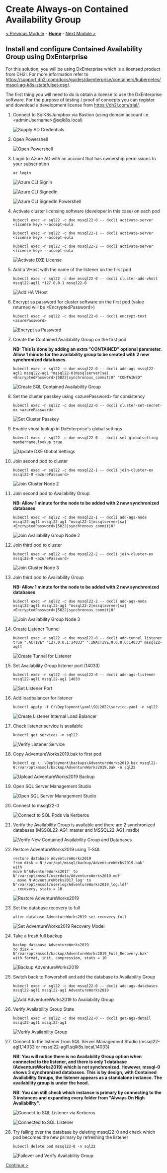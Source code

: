 # Create Always-on Contained Availability Group

[< Previous Module](../modules/sql22.md) - **[Home](../README.md)** - [Next Module >](../modules/logins.md)

## Install and configure Contained Availability Group using DxEnterprise

For this solution, you will be using DxEnterprise which is a licensed product from DH2I.  For more information refer to https://support.dh2i.com/docs/guides/dxenterprise/containers/kubernetes/mssql-ag-k8s-statefulset-qsg/.

The first thing you will need to do is obtain a license to use the DxEnterprise software.  For the purpose of testing / proof of concepts you can register and download a development license from https://dh2i.com/trial/.

1. Connect to SqlK8sJumpbox via Bastion (using domain account i.e. \<adminUsername\>@sqlk8s.local)

    ![Supply AD Credentials](media/SupplyADCredentials.jpg)

2. Open Powershell

    ![Open Powershell](media/OpenPowershell.jpg)

3. Login to Azure AD with an account that has ownership permissions to your subscription

    ```text
    az login
    ```

    ![Azure CLI Signin](media/AzureCLISignin.jpg)

    ![Azure CLI SignedIn](media/AzureCLISignedIn.jpg)

    ![Azure CLI SignedIn Powershell](media/AzureCLISignedInPowershell.jpg)

4. Activate cluster licensing software (developer in this case) on each pod

    ```text
    kubectl exec -n sql22 -c dxe mssql22-0 -- dxcli activate-server <license key> --accept-eula
    ```

    ```text
    kubectl exec -n sql22 -c dxe mssql22-1 -- dxcli activate-server <license key> --accept-eula
    ```

    ```text
    kubectl exec -n sql22 -c dxe mssql22-2 -- dxcli activate-server <license key> --accept-eula
    ```

    ![Activate DXE License](media/ActivateDXELicense22.jpg)

5. Add a VHost with the name of the listener on the first pod

    ```text
    kubectl exec -n sql22 -c dxe mssql22-0 -- dxcli cluster-add-vhost mssql22-agl1 *127.0.0.1 mssql22-0
    ```

    ![Add HA VHost](media/AddHaVHost22.jpg)

6. Encrypt sa password for cluster software on the first pod (value returned will be \<EncryptedPassword\>)

    ```text
    kubectl exec -n sql22 -c dxe mssql22-0 -- dxcli encrypt-text <azurePassword>
    ```

    ![Encrypt sa Password](media/EncryptSAPassword22.jpg)

7. Create the Contained Availability Group on the first pod

    **NB: This is done by adding an extra \"CONTAINED\" optional parameter.  Allow 1 minute for the availability group to be created with 2 new synchronized databases**

    ```text
    kubectl exec -n sql22 -c dxe mssql22-0 -- dxcli add-ags mssql22-agl1 mssql22-ag1 "mssql22-0|mssqlserver|sa|<EncryptedPassword>|5022|synchronous_commit|0" "CONTAINED"
    ```

    ![Create SQL Contained Availability Group](media/CreateSqlAg22.jpg)

8. Set the cluster passkey using \<azurePassword\> for consistency

    ```text
    kubectl exec -n sql22 -c dxe mssql22-0 -- dxcli cluster-set-secret-ex <azurePassword>
    ```

    ![Set Cluster Passkey](media/SetClusterPasskey22.jpg)

9. Enable vhost lookup in DxEnterprise's global settings

    ```text
    kubectl exec -n sql22 -c dxe mssql22-0 -- dxcli set-globalsetting membername.lookup true
    ```

    ![Update DXE Global Settings](media/UpdateDxeGlobalSettings22.jpg)

10. Join second pod to cluster

    ```text
    kubectl exec -n sql22 -c dxe mssql22-1 -- dxcli join-cluster-ex mssql22-0 <azurePassword>
    ```

    ![Join Cluster Node 2](media/JoinClusterNode222.jpg)

11. Join second pod to Availability Group

    **NB: Allow 1 minute for the node to be added with 2 new synchronized databases**

    ```text
    kubectl exec -n sql22 -c dxe mssql22-1 -- dxcli add-ags-node mssql22-agl1 mssql22-ag1 "mssql22-1|mssqlserver|sa|<EncryptedPassword>|5022|synchronous_commit|0"
    ```

    ![Join Availability Group Node 2](media/JoinAgNode222.jpg)

12. Join third pod to cluster

    ```text
    kubectl exec -n sql22 -c dxe mssql22-2 -- dxcli join-cluster-ex mssql22-0 <azurePassword>
    ```

    ![Join Cluster Node 3](media/JoinClusterNode322.jpg)

13. Join third pod to Availability Group

    **NB: Allow 1 minute for the node to be added with 2 new synchronized databases**

    ```text
    kubectl exec -n sql22 -c dxe mssql22-2 -- dxcli add-ags-node mssql22-agl1 mssql22-ag1 "mssql22-2|mssqlserver|sa|<EncryptedPassword>|5022|synchronous_commit|0"
    ```

    ![Join Availability Group Node 3](media/JoinAgNode322.jpg)

14. Create Listener Tunnel

    ```text
    kubectl exec -n sql22 -c dxe mssql22-0 -- dxcli add-tunnel listener true ".ACTIVE" "127.0.0.1:14033" ".INACTIVE,0.0.0.0:14033" mssql22-agl1
    ```

    ![Create Tunnel for Listener](media/CreateListenerTunnel22.jpg)

15. Set Availability Group listener port (14033)

    ```text
    kubectl exec -n sql22 -c dxe mssql22-0 -- dxcli add-ags-listener mssql22-agl1 mssql22-ag1 14033
    ```

    ![Set Listener Port](media/SetListenerPort22.jpg)

16. Add loadbalancer for listener

    ```text
    kubectl apply -f C:\Deployment\yaml\SQL2022\service.yaml -n sql22
    ```

    ![Create Listener Internal Load Balancer](media/CreateListenerILB22.jpg)

17. Check listener service is available

    ```text
    kubectl get services -n sql22
    ```

    ![Verify Listener Service](media/VerifyListenerService22.jpg)

18. Copy AdventureWorks2019.bak to first pod

    ```text
    kubectl cp \..\Deployment\backups\AdventureWorks2019.bak mssql22-0:/var/opt/mssql/backup/AdventureWorks2019.bak -n sql22
    ```

    ![Upload AdventureWorks2019 Backup](media/UploadSqlBackup22.jpg)

19. Open SQL Server Management Studio

    ![Open SQL Server Management Studio](media/OpenSSMS.jpg)

20. Connect to mssql22-0

    ![Connect to SQL Pods via Kerberos](media/ConnectSQLKerberos22.jpg)

21. Verify the Availability Group is available and there are 2 synchronized databases (MSSQL22-AG1_master and MSSQL22-AG1_msdb)

    ![Verify New Contained Availability Group and Databases](media/VerifyNewAgDatabases.jpg)

22. Restore AdventureWorks2019 using T-SQL

    ```text
    restore database AdventureWorks2019
    from disk = N'/var/opt/mssql/backup/AdventureWorks2019.bak'
    with
    move N'AdventureWorks2017' to N'/var/opt/mssql/userdata/AdventureWorks2019.mdf'
    , move N'AdventureWorks2017_log' to N'/var/opt/mssql/userlog/AdventureWorks2019_log.ldf'
    , recovery, stats = 10
    ```

    ![Restore AdventureWorks2019](media/RestoreDatabase22.jpg)


23. Set the database recovery to full

    ```text
    alter database AdventureWorks2019 set recovery full
    ```

    ![Set AdventureWorks2019 Recovery Model](media/SetDatabaseRecoveryModel.jpg)

24. Take a fresh full backup

    ```text
    backup database AdventureWorks2019
    to disk = N'/var/opt/mssql/backup/AdventureWorks2019_Full_Recovery.bak'
    with format, init, compression, stats = 10
    ```

    ![Backup AdventureWorks2019](media/BackupDatabase.jpg)

25. Switch back to Powershell and add the database to Availability Group

    ```text
    kubectl exec -n sql22 -c dxe mssql22-0 -- dxcli add-ags-databases mssql22-agl1 mssql22-ag1 AdventureWorks2019
    ```

    ![Add AdventureWorks2019 to Availability Group](media/AddDatabaseToAg22.jpg)

26. Verify Availability Group State

    ```text
    kubectl exec -n sql22 -c dxe mssql22-0 -- dxcli get-ags-detail mssql22-agl1 mssql22-ag1
    ```

    ![Verify Availability Group](media/VerifyAg22.jpg)

27. Connect to the listener from SQL Server Management Studio (mssql22-agl1,14033 or mssql22-agl1.sqlk8s.local,14033)

    **NB: You will notice there is no Availability Group option when connected to the listener, and there is only 1 database (AdventureWorks2019) which is not synchronized.  However, mssql-0 shows 3 synchronized databases.  This is by design, with Contained Availability Groups, the listener appears as a standalone instance.  The availability group is under the hood.**

    **NB: You can still check which instance is primary by connecting to the 3 instances and expanding every folder from \"Always On High Availability\".**

    ![Connect to SQL Listener via Kerberos](media/ConnectSQLListener22.jpg)

    ![Connected to SQL Listener](media/ConnectedSQLListener22.jpg)

28. Try failing over the database by deleting mssql22-0 and check which pod becomes the new primary by refreshing the listener

    ```text
    kubectl delete pod mssql22-0 -n sql22
    ```

    ![Failover and Verify Availability Group](media/FailoverVerifyAg22.jpg)

[Continue >](../modules/logins.md)
